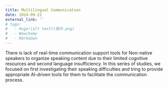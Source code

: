 ```yaml
---
title: Multilingual Communication
date: 2024-09-22
external_link: ''
# tags:
#   - Hugo![alt text](图片.png)
#   - Wowchemy
#   - Markdown
---
```


There is lack of real-time communication support tools for Non-native speakers to organize speaking content due to their limited cognitive resources and second language insufficiency. In this series of studies, we focused on first investigating their speaking difficulties and tring to provide appropriate AI-driven tools for them to facilitate the communication process.

<!--more-->
